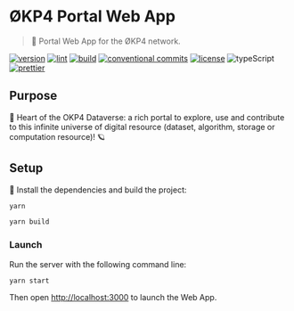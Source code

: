 # ØKP4 Portal Web App

> 🔭 Portal Web App for the ØKP4 network.

[![version](https://img.shields.io/github/v/release/okp4/portal-web?style=for-the-badge&logo=github)](https://github.com/okp4/portal-web/releases)
[![lint](https://img.shields.io/github/workflow/status/okp4/portal-web/Lint?label=lint&style=for-the-badge&logo=github)](https://github.com/okp4/portal-web/actions/workflows/lint.yml)
[![build](https://img.shields.io/github/workflow/status/okp4/portal-web/Build?label=build&style=for-the-badge&logo=github)](https://github.com/okp4/portal-web/actions/workflows/build.yml)
[![conventional commits](https://img.shields.io/badge/Conventional%20Commits-1.0.0-yellow.svg?style=for-the-badge&logo=conventionalcommits)](https://conventionalcommits.org)
[![license](https://img.shields.io/badge/License-BSD_3--Clause-blue.svg?style=for-the-badge)](https://opensource.org/licenses/BSD-3-Clause)
![typeScript](https://img.shields.io/badge/typescript-%23007ACC.svg?style=for-the-badge&logo=typescript&logoColor=white)
[![prettier](https://img.shields.io/badge/code_style-prettier-ff69b4.svg?style=for-the-badge)](https://github.com/prettier/prettier)

## Purpose

🚀 Heart of the OKP4 Dataverse: a rich portal to explore, use and contribute to this infinite universe of digital resource (dataset, algorithm, storage or computation resource)! 🪐

## Setup

🚚 Install the dependencies and build the project:

```sh
yarn

yarn build
```

### Launch

Run the server with the following command line:

```sh
yarn start
```

Then open [http://localhost:3000](http://localhost:3000) to launch the Web App.
